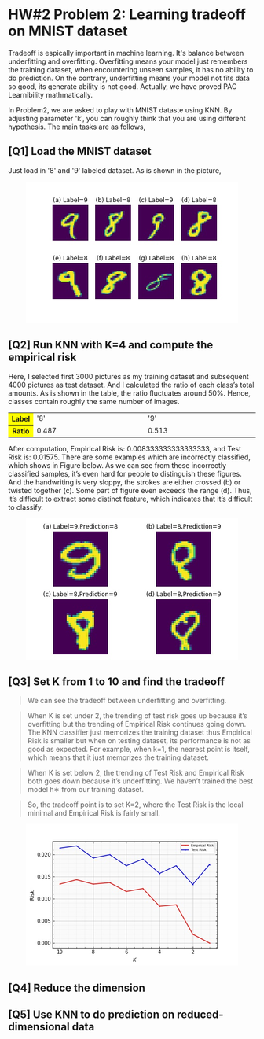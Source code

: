 # HW#2 Problem 2: Learning tradeoff on MNIST dataset

Tradeoff is espically important in machine learning. It's balance between underfitting and overfitting.  Overfitting means
your model just remembers the training dataset, when encountering unseen samples, it has no ability to do prediction.
On the contrary, underfitting means your model not fits data so good, its generate ability is not good.
Actually, we have proved PAC Learnibility mathmatically. 

In Problem2, we are asked to play with MNIST dataste using KNN. By adjusting parameter 'k', you can roughly think that
you are using different hypothesis. The main tasks are as follows,

## [Q1] Load the MNIST dataset
  Just load in '8' and '9' labeled dataset. As is shown in the picture,
<div align=center><img src =https://github.com/masqueraderx/Statistical-Machine-Learning/blob/main/HW%232/Q1.jpg /></div>

## [Q2] Run KNN with K=4 and compute the empirical risk
  Here, I selected first 3000 pictures as my training dataset and subsequent 4000 pictures as test dataset. And I calculated the ratio of each class’s total amounts. As is shown in the table, the ratio fluctuates around 50%. Hence, classes contain roughly the same number of images.
<table style="width:100%" text-align: center>
  <tr>
    <th width=10%, bgcolor=yellow >Label</th>
    <td>'8'</td>
    <td>'9'</td>
  </tr>
   <tr>
    <th width=10%, bgcolor=yellow >Ratio</th>
    <td> 0.487</td>
    <td> 0.513</td>
  </tr>
</table>

After computation, Empirical Risk is: 0.008333333333333333, and Test Risk is: 0.01575. There are some examples which are incorrectly classified, which shows in Figure below. As we can see from these incorrectly classified samples, it’s even hard for people to distinguish these figures. And the handwriting is very sloppy, the strokes are either crossed (b) or twisted together (c). Some part of figure even exceeds the range (d). Thus, it’s difficult to extract some distinct feature, which indicates that it’s difficult to classify.
<div align=center><img src =https://github.com/masqueraderx/Statistical-Machine-Learning/blob/main/HW%232/Q2.jpg /></div>

## [Q3] Set K from 1 to 10 and find the tradeoff

>We can see the tradeoff between underfitting and overfitting.

>When K is set under 2, the trending of test risk goes up because it’s overfitting but the trending of Empirical Risk continues going down. The KNN classifier just memorizes the training dataset thus Empirical Risk is smaller but when on testing dataset, its performance is not as good as expected. For example, when k=1, the nearest point is itself, which means that it just memorizes the training dataset.

>When K is set below 2, the trending of Test Risk and Empirical Risk both goes down because it’s underfitting. We haven’t trained the best model h∗ from our training dataset.

>So, the tradeoff point is to set K=2, where the Test Risk is the local minimal and Empirical Risk is fairly small.
<div align=center><img src =https://github.com/masqueraderx/Statistical-Machine-Learning/blob/main/HW%232/Q3.jpg /></div>

## [Q4] Reduce the dimension

## [Q5] Use KNN to do prediction on reduced-dimensional data
